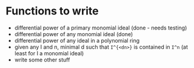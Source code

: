 # Functions to write

- differential power of a primary monomial ideal (done - needs testing)
- differential power of any monomial ideal (done)
- differential power of any ideal in a polynomial ring
- given any I and n, minimal d such that `I^{<dn>}` is contained in `I^n` (at least for I a monomial ideal)
- write some other stuff
